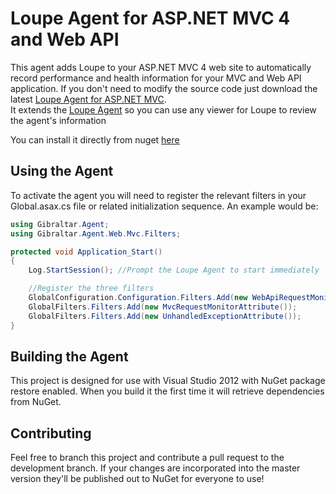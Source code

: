 Loupe Agent for ASP.NET MVC 4 and Web API
===================

This agent adds Loupe to your ASP.NET MVC 4 web site to automatically record performance
and health information for your MVC and Web API application.  If you don't need
to modify the source code just download the latest [Loupe Agent for ASP.NET MVC]().  
It extends the [Loupe Agent](https://nuget.org/packages/Gibraltar.Agent/) so you can 
use any viewer for Loupe to review the agent's information

You can install it directly from nuget [here](https://www.nuget.org/packages/Gibraltar.Agent.Web.Mvc/)

Using the Agent
---------------

To activate the agent you will need to register the relevant filters in your Global.asax.cs
file or related initialization sequence.  An example would be:

```C#
using Gibraltar.Agent;
using Gibraltar.Agent.Web.Mvc.Filters;

protected void Application_Start()
{
    Log.StartSession(); //Prompt the Loupe Agent to start immediately

	//Register the three filters
	GlobalConfiguration.Configuration.Filters.Add(new WebApiRequestMonitorAttribute());
	GlobalFilters.Filters.Add(new MvcRequestMonitorAttribute());
	GlobalFilters.Filters.Add(new UnhandledExceptionAttribute());
}
```


Building the Agent
------------------

This project is designed for use with Visual Studio 2012 with NuGet package restore enabled.
When you build it the first time it will retrieve dependencies from NuGet.

Contributing
------------

Feel free to branch this project and contribute a pull request to the development branch. 
If your changes are incorporated into the master version they'll be published out to NuGet for
everyone to use!
